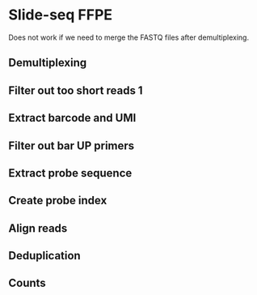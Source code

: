 
# Slide-seq FFPE

Does not work if we need to merge the FASTQ files after demultiplexing.

## Demultiplexing

## Filter out too short reads 1

## Extract barcode and UMI

## Filter out bar UP primers

## Extract probe sequence

## Create probe index

## Align reads

## Deduplication

## Counts

